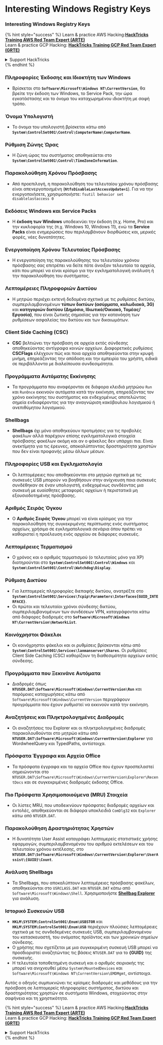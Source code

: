 # Interesting Windows Registry Keys

### Interesting Windows Registry Keys

{% hint style="success" %}
Learn & practice AWS Hacking:<img src="/.gitbook/assets/arte.png" alt="" data-size="line">[**HackTricks Training AWS Red Team Expert (ARTE)**](https://training.hacktricks.xyz/courses/arte)<img src="/.gitbook/assets/arte.png" alt="" data-size="line">\
Learn & practice GCP Hacking: <img src="/.gitbook/assets/grte.png" alt="" data-size="line">[**HackTricks Training GCP Red Team Expert (GRTE)**<img src="/.gitbook/assets/grte.png" alt="" data-size="line">](https://training.hacktricks.xyz/courses/grte)

<details>

<summary>Support HackTricks</summary>

* Check the [**subscription plans**](https://github.com/sponsors/carlospolop)!
* **Join the** 💬 [**Discord group**](https://discord.gg/hRep4RUj7f) or the [**telegram group**](https://t.me/peass) or **follow** us on **Twitter** 🐦 [**@hacktricks\_live**](https://twitter.com/hacktricks\_live)**.**
* **Share hacking tricks by submitting PRs to the** [**HackTricks**](https://github.com/carlospolop/hacktricks) and [**HackTricks Cloud**](https://github.com/carlospolop/hacktricks-cloud) github repos.

</details>
{% endhint %}


### **Πληροφορίες Έκδοσης και Ιδιοκτήτη των Windows**
- Βρίσκεται στο **`Software\Microsoft\Windows NT\CurrentVersion`**, θα βρείτε την έκδοση των Windows, το Service Pack, την ώρα εγκατάστασης και το όνομα του καταχωρημένου ιδιοκτήτη με σαφή τρόπο.

### **Όνομα Υπολογιστή**
- Το όνομα του υπολογιστή βρίσκεται κάτω από **`System\ControlSet001\Control\ComputerName\ComputerName`**.

### **Ρύθμιση Ζώνης Ώρας**
- Η ζώνη ώρας του συστήματος αποθηκεύεται στο **`System\ControlSet001\Control\TimeZoneInformation`**.

### **Παρακολούθηση Χρόνου Πρόσβασης**
- Από προεπιλογή, η παρακολούθηση του τελευταίου χρόνου πρόσβασης είναι απενεργοποιημένη (**`NtfsDisableLastAccessUpdate=1`**). Για να την ενεργοποιήσετε, χρησιμοποιήστε:
`fsutil behavior set disablelastaccess 0`

### Εκδόσεις Windows και Service Packs
- Η **έκδοση των Windows** υποδεικνύει την έκδοση (π.χ. Home, Pro) και την κυκλοφορία της (π.χ. Windows 10, Windows 11), ενώ τα **Service Packs** είναι ενημερώσεις που περιλαμβάνουν διορθώσεις και, μερικές φορές, νέες δυνατότητες.

### Ενεργοποίηση Χρόνου Τελευταίας Πρόσβασης
- Η ενεργοποίηση της παρακολούθησης του τελευταίου χρόνου πρόσβασης σας επιτρέπει να δείτε πότε άνοιξαν τελευταία τα αρχεία, κάτι που μπορεί να είναι κρίσιμο για την εγκληματολογική ανάλυση ή την παρακολούθηση του συστήματος.

### Λεπτομέρειες Πληροφοριών Δικτύου
- Η μητρώο περιέχει εκτενή δεδομένα σχετικά με τις ρυθμίσεις δικτύου, συμπεριλαμβανομένων **τύπων δικτύων (ασύρματα, καλωδιακά, 3G)** και **κατηγοριών δικτύου (Δημόσιο, Ιδιωτικό/Οικιακό, Τομέας/Εργασία)**, που είναι ζωτικής σημασίας για την κατανόηση των ρυθμίσεων ασφαλείας του δικτύου και των δικαιωμάτων.

### Client Side Caching (CSC)
- **CSC** βελτιώνει την πρόσβαση σε αρχεία εκτός σύνδεσης αποθηκεύοντας αντίγραφα κοινών αρχείων. Διαφορετικές ρυθμίσεις **CSCFlags** ελέγχουν πώς και ποια αρχεία αποθηκεύονται στην κρυφή μνήμη, επηρεάζοντας την απόδοση και την εμπειρία του χρήστη, ειδικά σε περιβάλλοντα με διαλείπουσα συνδεσιμότητα.

### Προγράμματα Αυτόματης Εκκίνησης
- Τα προγράμματα που αναφέρονται σε διάφορα κλειδιά μητρώου `Run` και `RunOnce` εκκινούν αυτόματα κατά την εκκίνηση, επηρεάζοντας τον χρόνο εκκίνησης του συστήματος και ενδεχομένως αποτελώντας σημεία ενδιαφέροντος για την αναγνώριση κακόβουλου λογισμικού ή ανεπιθύμητου λογισμικού.

### Shellbags
- **Shellbags** όχι μόνο αποθηκεύουν προτιμήσεις για τις προβολές φακέλων αλλά παρέχουν επίσης εγκληματολογικά στοιχεία πρόσβασης φακέλων ακόμη και αν ο φάκελος δεν υπάρχει πια. Είναι ανεκτίμητα για τις έρευνες, αποκαλύπτοντας δραστηριότητα χρηστών που δεν είναι προφανής μέσω άλλων μέσων.

### Πληροφορίες USB και Εγκληματολογία
- Οι λεπτομέρειες που αποθηκεύονται στο μητρώο σχετικά με τις συσκευές USB μπορούν να βοηθήσουν στην ανίχνευση ποια συσκευές συνδέθηκαν σε έναν υπολογιστή, ενδεχομένως συνδέοντας μια συσκευή με ευαίσθητες μεταφορές αρχείων ή περιστατικά μη εξουσιοδοτημένης πρόσβασης.

### Αριθμός Σειράς Όγκου
- Ο **Αριθμός Σειράς Όγκου** μπορεί να είναι κρίσιμος για την παρακολούθηση της συγκεκριμένης περίπτωσης ενός συστήματος αρχείων, χρήσιμο σε εγκληματολογικά σενάρια όπου πρέπει να καθοριστεί η προέλευση ενός αρχείου σε διάφορες συσκευές.

### **Λεπτομέρειες Τερματισμού**
- Ο χρόνος και ο αριθμός τερματισμού (ο τελευταίος μόνο για XP) διατηρούνται στο **`System\ControlSet001\Control\Windows`** και **`System\ControlSet001\Control\Watchdog\Display`**.

### **Ρύθμιση Δικτύου**
- Για λεπτομερείς πληροφορίες διεπαφής δικτύου, ανατρέξτε στο **`System\ControlSet001\Services\Tcpip\Parameters\Interfaces{GUID_INTERFACE}`**.
- Οι πρώτοι και τελευταίοι χρόνοι σύνδεσης δικτύου, συμπεριλαμβανομένων των συνδέσεων VPN, καταγράφονται κάτω από διάφορες διαδρομές στο **`Software\Microsoft\Windows NT\CurrentVersion\NetworkList`**.

### **Κοινόχρηστοι Φάκελοι**
- Οι κοινόχρηστοι φάκελοι και οι ρυθμίσεις βρίσκονται κάτω από **`System\ControlSet001\Services\lanmanserver\Shares`**. Οι ρυθμίσεις Client Side Caching (CSC) καθορίζουν τη διαθεσιμότητα αρχείων εκτός σύνδεσης.

### **Προγράμματα που Ξεκινάνε Αυτόματα**
- Διαδρομές όπως **`NTUSER.DAT\Software\Microsoft\Windows\CurrentVersion\Run`** και παρόμοιες καταχωρήσεις κάτω από `Software\Microsoft\Windows\CurrentVersion` περιγράφουν προγράμματα που έχουν ρυθμιστεί να εκκινούν κατά την εκκίνηση.

### **Αναζητήσεις και Πληκτρολογημένες Διαδρομές**
- Οι αναζητήσεις του Explorer και οι πληκτρολογημένες διαδρομές παρακολουθούνται στο μητρώο κάτω από **`NTUSER.DAT\Software\Microsoft\Windows\CurrentVersion\Explorer`** για WordwheelQuery και TypedPaths, αντίστοιχα.

### **Πρόσφατα Έγγραφα και Αρχεία Office**
- Τα πρόσφατα έγγραφα και τα αρχεία Office που έχουν προσπελαστεί σημειώνονται στο `NTUSER.DAT\Software\Microsoft\Windows\CurrentVersion\Explorer\RecentDocs` και σε συγκεκριμένες διαδρομές έκδοσης Office.

### **Πιο Πρόσφατα Χρησιμοποιούμενα (MRU) Στοιχεία**
- Οι λίστες MRU, που υποδεικνύουν πρόσφατες διαδρομές αρχείων και εντολές, αποθηκεύονται σε διάφορα υποκλειδιά `ComDlg32` και `Explorer` κάτω από `NTUSER.DAT`.

### **Παρακολούθηση Δραστηριότητας Χρηστών**
- Η δυνατότητα User Assist καταγράφει λεπτομερείς στατιστικές χρήσης εφαρμογών, συμπεριλαμβανομένου του αριθμού εκτελέσεων και του τελευταίου χρόνου εκτέλεσης, στο **`NTUSER.DAT\Software\Microsoft\Windows\CurrentVersion\Explorer\UserAssist\{GUID}\Count`**.

### **Ανάλυση Shellbags**
- Τα Shellbags, που αποκαλύπτουν λεπτομέρειες πρόσβασης φακέλων, αποθηκεύονται στο `USRCLASS.DAT` και `NTUSER.DAT` κάτω από `Software\Microsoft\Windows\Shell`. Χρησιμοποιήστε **[Shellbag Explorer](https://ericzimmerman.github.io/#!index.md)** για ανάλυση.

### **Ιστορικό Συσκευών USB**
- **`HKLM\SYSTEM\ControlSet001\Enum\USBSTOR`** και **`HKLM\SYSTEM\ControlSet001\Enum\USB`** περιέχουν πλούσιες λεπτομέρειες σχετικά με τις συνδεδεμένες συσκευές USB, συμπεριλαμβανομένου του κατασκευαστή, του ονόματος προϊόντος και των χρονικών σημείων σύνδεσης.
- Ο χρήστης που σχετίζεται με μια συγκεκριμένη συσκευή USB μπορεί να προσδιοριστεί αναζητώντας τις βάσεις `NTUSER.DAT` για το **{GUID}** της συσκευής.
- Η τελευταία τοποθετημένη συσκευή και ο αριθμός σειριακής της μπορεί να ανιχνευθεί μέσω `System\MountedDevices` και `Software\Microsoft\Windows NT\CurrentVersion\EMDMgmt`, αντίστοιχα.

Αυτός ο οδηγός συμπυκνώνει τις κρίσιμες διαδρομές και μεθόδους για την πρόσβαση σε λεπτομερείς πληροφορίες συστήματος, δικτύου και δραστηριότητας χρηστών σε συστήματα Windows, στοχεύοντας στην σαφήνεια και τη χρηστικότητα.



{% hint style="success" %}
Learn & practice AWS Hacking:<img src="/.gitbook/assets/arte.png" alt="" data-size="line">[**HackTricks Training AWS Red Team Expert (ARTE)**](https://training.hacktricks.xyz/courses/arte)<img src="/.gitbook/assets/arte.png" alt="" data-size="line">\
Learn & practice GCP Hacking: <img src="/.gitbook/assets/grte.png" alt="" data-size="line">[**HackTricks Training GCP Red Team Expert (GRTE)**<img src="/.gitbook/assets/grte.png" alt="" data-size="line">](https://training.hacktricks.xyz/courses/grte)

<details>

<summary>Support HackTricks</summary>

* Check the [**subscription plans**](https://github.com/sponsors/carlospolop)!
* **Join the** 💬 [**Discord group**](https://discord.gg/hRep4RUj7f) or the [**telegram group**](https://t.me/peass) or **follow** us on **Twitter** 🐦 [**@hacktricks\_live**](https://twitter.com/hacktricks\_live)**.**
* **Share hacking tricks by submitting PRs to the** [**HackTricks**](https://github.com/carlospolop/hacktricks) and [**HackTricks Cloud**](https://github.com/carlospolop/hacktricks-cloud) github repos.

</details>
{% endhint %}
